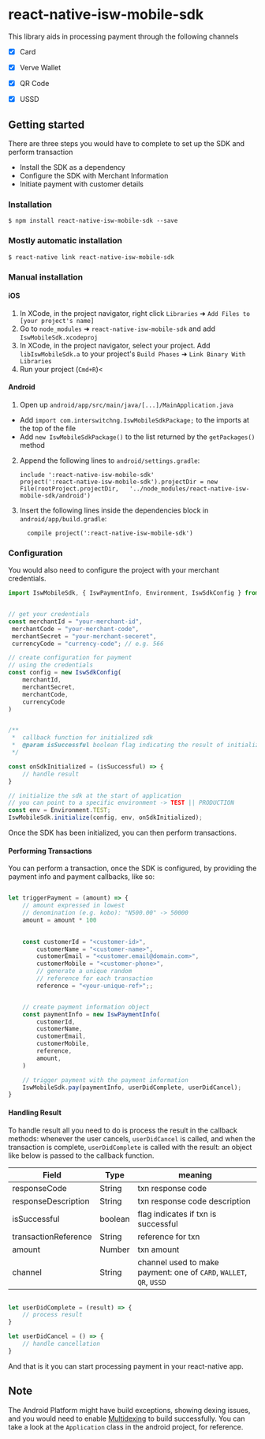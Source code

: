 # react-native-isw-mobile-sdk

This library aids in processing payment through the following channels
- [x] Card
- [x] Verve Wallet
- [x] QR Code
- [X] USSD


## Getting started

There are three steps you would have to complete to set up the SDK and perform transaction
 - Install the SDK as a dependency
 - Configure the SDK with Merchant Information
 - Initiate payment with customer details


### Installation

`$ npm install react-native-isw-mobile-sdk --save`

### Mostly automatic installation

`$ react-native link react-native-isw-mobile-sdk`

### Manual installation


#### iOS

1. In XCode, in the project navigator, right click `Libraries` ➜ `Add Files to [your project's name]`
2. Go to `node_modules` ➜ `react-native-isw-mobile-sdk` and add `IswMobileSdk.xcodeproj`
3. In XCode, in the project navigator, select your project. Add `libIswMobileSdk.a` to your project's `Build Phases` ➜ `Link Binary With Libraries`
4. Run your project (`Cmd+R`)<

#### Android

1. Open up `android/app/src/main/java/[...]/MainApplication.java`
  - Add `import com.interswitchng.IswMobileSdkPackage;` to the imports at the top of the file
  - Add `new IswMobileSdkPackage()` to the list returned by the `getPackages()` method
2. Append the following lines to `android/settings.gradle`:
  	```
  	include ':react-native-isw-mobile-sdk'
  	project(':react-native-isw-mobile-sdk').projectDir = new File(rootProject.projectDir, 	'../node_modules/react-native-isw-mobile-sdk/android')
  	```
3. Insert the following lines inside the dependencies block in `android/app/build.gradle`:
  	```
      compile project(':react-native-isw-mobile-sdk')
  	```



### Configuration
You would also need to configure the project with your merchant credentials.

```javascript
import IswMobileSdk, { IswPaymentInfo, Environment, IswSdkConfig } from 'react-native-isw-mobile-sdk';


// get your credentials
const merchantId = "your-merchant-id",
 merchantCode = "your-merchant-code",
 merchantSecret = "your-merchant-seceret",
 currencyCode = "currency-code"; // e.g. 566

// create configuration for payment
// using the credentials
const config = new IswSdkConfig(
    merchantId, 
    merchantSecret,
    merchantCode,
    currencyCode
)


/**
 *  callback function for initialized sdk
 *  @param isSuccessful boolean flag indicating the result of initializing sdk
 */

const onSdkInitialized = (isSuccessful) => {
    // handle result
}

// initialize the sdk at the start of application
// you can point to a specific environment -> TEST || PRODUCTION
const env = Environment.TEST;
IswMobileSdk.initialize(config, env, onSdkInitialized);

```

Once the SDK has been initialized, you can then perform transactions.



#### Performing Transactions
You can perform a transaction, once the SDK is configured, by providing the payment info and payment callbacks, like so:


```javascript

let triggerPayment = (amount) => {
    // amount expressed in lowest
    // denomination (e.g. kobo): "N500.00" -> 50000
    amount = amount * 100

    
    const customerId = "<customer-id>",
        customerName = "<customer-name>",
        customerEmail = "<customer.email@domain.com>",
        customerMobile = "<customer-phone>",
        // generate a unique random
        // reference for each transaction
        reference = "<your-unique-ref>";;


    // create payment information object
    const paymentInfo = new IswPaymentInfo(
        customerId,
        customerName,
        customerEmail,
        customerMobile,
        reference,
        amount,
    )

    // trigger payment with the payment information
    IswMobileSdk.pay(paymentInfo, userDidComplete, userDidCancel);
}

```


#### Handling Result
To handle result all you need to do is process the result in the callback methods: whenever the user cancels, `userDidCancel` is called, and when the transaction is complete, `userDidComplete` is called with the result: an object like below is passed to the callback function.

| Field                 | Type          | meaning  |   
|-----------------------|---------------|----------|
| responseCode          | String        | txn response code  |
| responseDescription   | String        | txn response code description |
| isSuccessful          | boolean       | flag indicates if txn is successful  |
| transactionReference  | String        | reference for txn  |
| amount                | Number           | txn amount  |
| channel               | String| channel used to make payment: one of `CARD`, `WALLET`, `QR`, `USSD`  |


```javascript

let userDidComplete = (result) => {
    // process result
}

let userDidCancel = () => {
    // handle cancellation
}

````

And that is it you can start processing payment in your react-native app.


## Note
The Android Platform might have build exceptions, showing dexing issues, and you would need to enable [Multidexing](https://developer.android.com/studio/build/multidex) to build successfully. You can take a look at the `Application` class in the android project, for reference.


